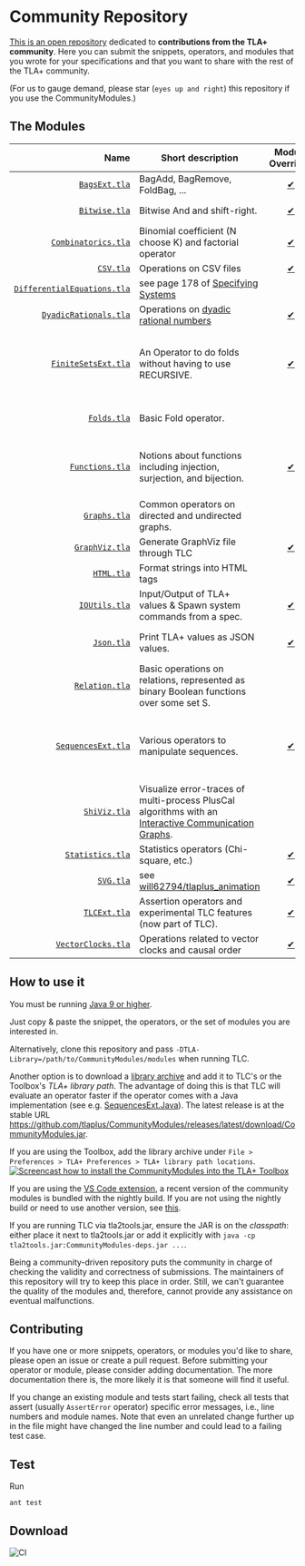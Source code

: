 Community Repository
====================

[This is an open repository](https://github.com/tlaplus/CommunityModules/) dedicated to **contributions from the TLA+ community**.
Here you can submit the snippets, operators, and modules that you wrote for your specifications and that you want to share with the rest of the TLA+ community.

(For us to gauge demand, please star (`eyes up and right`) this repository if you use the CommunityModules.)

The Modules
-----------

| Name  | Short description | Module Override? | Contributors |
| ---: | ---- | :--: | ---- |
| [`BagsExt.tla`](https://github.com/tlaplus/CommunityModules/blob/master/modules/BagsExt.tla) | BagAdd, BagRemove, FoldBag, ... | [&#10004;](https://github.com/tlaplus/CommunityModules/blob/master/modules/tlc2/overrides/BagsExt.java) | [@muenchnerkindl](https://github.com/muenchnerkindl), [@lemmy](https://github.com/lemmy) |
| [`Bitwise.tla`](https://github.com/tlaplus/CommunityModules/blob/master/modules/Bitwise.tla) | Bitwise And and shift-right. | [&#10004;](https://github.com/tlaplus/CommunityModules/blob/master/modules/tlc2/overrides/Bitwise.java) | [@lemmy](https://github.com/lemmy), [@pfeodrippe](https://github.com/pfeodrippe) |
| [`Combinatorics.tla`](https://github.com/tlaplus/CommunityModules/blob/master/modules/Combinatorics.tla) | Binomial coefficient (N choose K) and factorial operator | [&#10004;](https://github.com/tlaplus/CommunityModules/blob/master/modules/tlc2/overrides/Combinatorics.java) | [@lemmy](https://github.com/lemmy) |
| [`CSV.tla`](https://github.com/tlaplus/CommunityModules/blob/master/modules/CSV.tla) | Operations on CSV files  | [&#10004;](https://github.com/tlaplus/CommunityModules/blob/master/modules/tlc2/overrides/CSV.java) | [@lemmy](https://github.com/lemmy) |
| [`DifferentialEquations.tla`](https://github.com/tlaplus/CommunityModules/blob/master/modules/DifferentialEquations.tla) | see page 178 of [Specifying Systems](https://lamport.azurewebsites.net/tla/book-02-08-08.pdf) | | Leslie Lamport |
| [`DyadicRationals.tla`](https://github.com/tlaplus/CommunityModules/blob/master/modules/DyadicRationals.tla) | Operations on [dyadic rational numbers](https://en.wikipedia.org/wiki/Dyadic_rational) | [&#10004;](https://github.com/tlaplus/CommunityModules/blob/master/modules/tlc2/overrides/DyadicRationals.java) | [@lemmy](https://github.com/lemmy) |
| [`FiniteSetsExt.tla`](https://github.com/tlaplus/CommunityModules/blob/master/modules/FiniteSetsExt.tla) | An Operator to do folds without having to use RECURSIVE. | [&#10004;](https://github.com/tlaplus/CommunityModules/blob/master/modules/tlc2/overrides/FiniteSetsExt.java) | [@hwayne](https://github.com/hwayne), [@lemmy](https://github.com/lemmy), [@quicquid](https://github.com/quicquid), [@mryndzionek](https://github.com/mryndzionek), [@will62794](https://github.com/will62794), [@konnov](https://github.com/konnov) |
| [`Folds.tla`](https://github.com/tlaplus/CommunityModules/blob/master/modules/Folds.tla) | Basic Fold operator. | | [@quicquid](https://github.com/quicquid), [@muenchnerkindl](https://github.com/muenchnerkindl), [@konnov](https://github.com/konnov) |
| [`Functions.tla`](https://github.com/tlaplus/CommunityModules/blob/master/modules/Functions.tla) | Notions about functions including injection, surjection, and bijection. | [&#10004;](https://github.com/tlaplus/CommunityModules/blob/master/modules/tlc2/overrides/Functions.java) | Thomas L. Rodeheffer, [@muenchnerkindl](https://github.com/muenchnerkindl), [@quicquid](https://github.com/quicquid), [@lemmy](https://github.com/lemmy) |
| [`Graphs.tla`](https://github.com/tlaplus/CommunityModules/blob/master/modules/Graphs.tla) | Common operators on directed and undirected graphs. | | Leslie Lamport, [@lemmy](https://github.com/lemmy), [@muenchnerkindl](https://github.com/muenchnerkindl) |
| [`GraphViz.tla`](https://github.com/tlaplus/CommunityModules/blob/master/modules/GraphViz.tla) | Generate GraphViz file through TLC | [&#10004;](https://github.com/tlaplus/CommunityModules/blob/master/modules/tlc2/overrides/GraphViz.java) | [@lemmy](https://github.com/lemmy) |
| [`HTML.tla`](https://github.com/tlaplus/CommunityModules/blob/master/modules/HTML.tla) | Format strings into HTML tags |  | [@afonsof](https://github.com/afonsof) |
| [`IOUtils.tla`](https://github.com/tlaplus/CommunityModules/blob/master/modules/IOUtils.tla) | Input/Output of TLA+ values & Spawn system commands from a spec. | [&#10004;](https://github.com/tlaplus/CommunityModules/blob/master/modules/tlc2/overrides/IOUtils.java) | [@lemmy](https://github.com/lemmy), [@lvanengelen](https://github.com/lvanengelen), [@afonsof](https://github.com/afonsof) |
| [`Json.tla`](https://github.com/tlaplus/CommunityModules/blob/master/modules/Json.tla) | Print TLA+ values as JSON values. | [&#10004;](https://github.com/tlaplus/CommunityModules/blob/master/modules/tlc2/overrides/Json.java) | [@kuujo](https://github.com/kuujo), [@lemmy](https://github.com/lemmy), [@jobvs](https://github.com/jobvs), [@pfeodrippe](https://github.com/pfeodrippe) |
| [`Relation.tla`](https://github.com/tlaplus/CommunityModules/blob/master/modules/Relation.tla) | Basic operations on relations, represented as binary Boolean functions over some set S. | | [@muenchnerkindl](https://github.com/muenchnerkindl) |
| [`SequencesExt.tla`](https://github.com/tlaplus/CommunityModules/blob/master/modules/SequencesExt.tla) | Various operators to manipulate sequences. | [&#10004;](https://github.com/tlaplus/CommunityModules/blob/master/modules/tlc2/overrides/SequencesExt.java) | [@muenchnerkindl](https://github.com/muenchnerkindl), [@lemmy](https://github.com/lemmy), [@hwayne](https://github.com/hwayne), [@quicquid](https://github.com/quicquid), [@konnov](https://github.com/konnov), [@afonsof](https://github.com/afonsof) |
| [`ShiViz.tla`](https://github.com/tlaplus/CommunityModules/blob/master/modules/ShiViz.tla) | Visualize error-traces of multi-process PlusCal algorithms with an [Interactive Communication Graphs](https://bestchai.bitbucket.io/shiviz/). |  | [@lemmy](https://github.com/lemmy) |
| [`Statistics.tla`](https://github.com/tlaplus/CommunityModules/blob/master/modules/Statistics.tla) | Statistics operators (Chi-square, etc.) | [&#10004;](https://github.com/tlaplus/CommunityModules/blob/master/modules/tlc2/overrides/Statistics.java) | [@lemmy](https://github.com/lemmy) |
| [`SVG.tla`](https://github.com/tlaplus/CommunityModules/blob/master/modules/SVG.tla) | see [will62794/tlaplus_animation](https://github.com/will62794/tlaplus_animation) | [&#10004;](https://github.com/tlaplus/CommunityModules/blob/master/modules/tlc2/overrides/SVG.java) | [@will62794](https://github.com/will62794), [@lemmy](https://github.com/lemmy) |
| [`TLCExt.tla`](https://github.com/tlaplus/tlaplus/blob/master/tlatools/org.lamport.tlatools/src/tla2sany/StandardModules/TLCExt.tla) | Assertion operators and experimental TLC features (now part of TLC). | [&#10004;](https://github.com/tlaplus/tlaplus/blob/master/tlatools/org.lamport.tlatools/src/tlc2/module/TLCExt.java) | [@lemmy](https://github.com/lemmy), [@will62794](https://github.com/will62794) |
| [`VectorClocks.tla`](https://github.com/tlaplus/CommunityModules/blob/master/modules/VectorClocks.tla) | Operations related to vector clocks and causal order | [&#10004;](https://github.com/tlaplus/CommunityModules/blob/master/modules/tlc2/overrides/VectorClocks.java) | [@lemmy](https://github.com/lemmy) |


How to use it
-------------

You must be running [Java 9 or higher](https://github.com/tlaplus/CommunityModules/issues/34#issuecomment-756571840).

Just copy & paste the snippet, the operators, or the set of modules you are interested in.

Alternatively, clone this repository and pass ```-DTLA-Library=/path/to/CommunityModules/modules``` when running TLC.

Another option is to download a [library archive](https://github.com/tlaplus/CommunityModules/releases) and add it to TLC's or the Toolbox's *TLA+ library path*. The advantage of doing this is that TLC will evaluate an operator faster if the operator comes with a Java implementation (see e.g. [SequencesExt.Java](https://github.com/tlaplus/CommunityModules/blob/master/modules/tlc2/overrides/SequencesExt.java)). The latest release is at the stable URL https://github.com/tlaplus/CommunityModules/releases/latest/download/CommunityModules.jar.

If you are using the Toolbox, add the library archive under `File > Preferences > TLA+ Preferences > TLA+ library path locations`.
[![Screencast how to install the CommunityModules into the TLA+ Toolbox](https://img.youtube.com/vi/w9t6JnmxV2E/0.jpg)](https://www.youtube.com/watch?v=w9t6JnmxV2E)

If you are using the [VS Code extension](https://github.com/tlaplus/vscode-tlaplus), a recent version of the community modules is bundled with the nightly build. If you are not using the nightly build or need to use another version, see [this](https://github.com/tlaplus/vscode-tlaplus/issues/249).

If you are running TLC via tla2tools.jar, ensure the JAR is on the *classpath*: either place it next to tla2tools.jar or add it explicitly with `java -cp tla2tools.jar:CommunityModules-deps.jar ...`.

Being a community-driven repository puts the community in charge of checking the validity and correctness of submissions. The maintainers of this repository will try to keep this place in order. Still, we can't guarantee the quality of the modules and, therefore, cannot provide any assistance on eventual malfunctions.

Contributing
------------

If you have one or more snippets, operators, or modules you'd like to share, please open an issue or create
a pull request.  Before submitting your operator or module, please consider adding documentation.  The more documentation there is, the more likely it is that someone will find it useful.

If you change an existing module and tests start failing, check all tests that assert (usually `AssertError` operator) specific error messages, i.e., line numbers and module names.
Note that even an unrelated change further up in the file might have changed the line number and could lead to a failing test case.

Test
------------
Run

``` shell
ant test
```

Download
--------

![CI](https://github.com/tlaplus/CommunityModules/workflows/CI/badge.svg)
